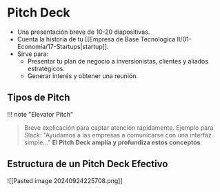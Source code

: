 # Pitch Deck
- Una presentación breve de 10-20 diapositivas.
- Cuenta la historia de tu [[Empresa de Base Tecnologica II/01-Economía/17-Startups|startup]].
- Sirve para:
	- Presentar tu plan de negocio a inversionistas, clientes y aliados estratégicos.
	- Generar interés y obtener una reunión.

## Tipos de Pitch


!!! note "Elevator Pitch"
> Breve explicación para captar atención rápidamente.
> Ejemplo para Slack: "Ayudamos a las empresas a comunicarse con una interfaz simple..."
> **El Pitch Deck amplía y profundiza estos conceptos**.


## Estructura de un Pitch Deck Efectivo

![[Pasted image 20240924225708.png]]